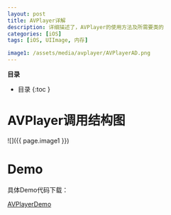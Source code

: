 ```yaml
---
layout: post
title: AVPlayer详解
description: 详细描述了，AVPlayer的使用方法及所需要类的
categories: [iOS]
tags: [iOS, UIImage, 内存]

image1: /assets/media/avplayer/AVPlayerAD.png
---
```


**目录**

* 目录
 {:toc  }

# AVPlayer调用结构图

![]({{ page.image1 }})

# Demo

具体Demo代码下载：

[AVPlayerDemo][1]


<!--本文所用的超链接-->

[1]:https://github.com/hetaodie/AVPlayerDemo